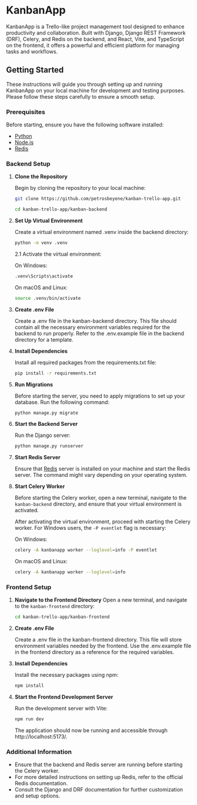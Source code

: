 # KanbanApp

KanbanApp is a Trello-like project management tool designed to enhance productivity and collaboration. Built with Django, Django REST Framework (DRF), Celery, and Redis on the backend, and React, Vite, and TypeScript on the frontend, it offers a powerful and efficient platform for managing tasks and workflows.

## Getting Started
These instructions will guide you through setting up and running KanbanApp on your local machine for development and testing purposes. Please follow these steps carefully to ensure a smooth setup.

### Prerequisites
Before starting, ensure you have the following software installed:

- [Python](https://www.python.org/downloads/)
- [Node.js](https://nodejs.org/en/)
- [Redis](https://redis.io/)

### Backend Setup

1. **Clone the Repository**

    Begin by cloning the repository to your local machine:
    ```bash
    git clone https://github.com/petrosbeyene/kanban-trello-app.git
    ```
    ```bash
    cd kanban-trello-app/kanban-backend
    ```

2. **Set Up Virtual Environment**

    Create a virtual environment named .venv inside the backend directory:
    ```bash
    python -m venv .venv
    ```

    2.1 Activate the virtual environment:

    On Windows: 
    ```bash 
    .venv\Scripts\activate 
    ```

    On macOS and Linux: 
    ```bash 
    source .venv/bin/activate 
    ```
3. **Create .env File**

    Create a .env file in the kanban-backend directory. This file should contain all the necessary environment variables required for the backend to run properly. Refer to the .env.example file in the backend directory for a template.

4. **Install Dependencies**

    Install all required packages from the requirements.txt file:
    ```bash
    pip install -r requirements.txt
    ```

5. **Run Migrations**

    Before starting the server, you need to apply migrations to set up your database. Run the following command:
    ```bash
    python manage.py migrate
    ```

6. **Start the Backend Server**

    Run the Django server:
    ```bash
    python manage.py runserver
    ```

7. **Start Redis Server**

    Ensure that [Redis](https://redis.io/) server is installed on your machine and start the Redis server. The command might vary depending on your operating system.

8. **Start Celery Worker**

    Before starting the Celery worker, open a new terminal, navigate to the `kanban-backend` directory, and ensure that your virtual environment is activated.

    After activating the virtual environment, proceed with starting the Celery worker. For Windows users, the `-P eventlet` flag is necessary:

    On Windows:
    ```bash
    celery -A kanbanapp worker --loglevel=info -P eventlet
    ```
    On macOS and Linux:
    ```bash
    celery -A kanbanapp worker --loglevel=info
    ```


### Frontend Setup

1. **Navigate to the Frontend Directory**
    Open a new terminal, and navigate to the `kanban-frontend` directory:

    ```bash
    cd kanban-trello-app/kanban-frontend
    ```
2. **Create .env File**

    Create a .env file in the kanban-frontend directory. This file will store environment variables needed by the frontend. Use the .env.example file in the frontend directory as a reference for the required variables.

2. **Install Dependencies**

    Install the necessary packages using npm:
    ```bash
    npm install
    ```

3. **Start the Frontend Development Server**

    Run the development server with Vite:
    ```bash
    npm run dev
    ```

    The application should now be running and accessible through http://localhost:5173/.


### Additional Information
- Ensure that the backend and Redis server are running before starting the Celery worker.
- For more detailed instructions on setting up Redis, refer to the official Redis documentation.
- Consult the Django and DRF documentation for further customization and setup options.
